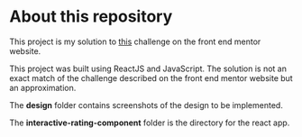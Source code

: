 # About this repository

This project is my solution to [this](https://www.frontendmentor.io/challenges/interactive-rating-component-koxpeBUmI) challenge on the front end mentor website.

This project was built using ReactJS and JavaScript. The solution is not an exact match of the challenge described on the front end mentor website but an approximation.

The **design** folder contains screenshots of the design to be implemented.

The **interactive-rating-component** folder is the directory for the react app.